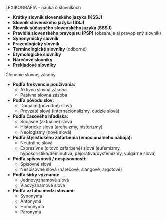 LEXIKOGRAFIA - náuka o slovníkoch
- **Krátky slovník slovenského jazyka (KSSJ)**
- **Slovník slovenského jazyka (SSJ)**
- **Slovník súčasného slovenského jazyka (SSSJ)**
- **Pravidlá slovenského pravopisu (PSP)** (obsahuje aj pravopisný slovník)
- **Synonymický slovník**
- **Frazeologický slovník**
- **Terminologické slovníky** (odborné)
- **Etymologické slovníky**
- **Nárečové slovníky**
- **Prekladové slovníky**

Členenie slovnej zásoby
- **Podľa frekvencie používania:**
    - Aktívna slovná zásoba
    - Pasívna slovná zásoba
- **Podľa pôvodu slov:**
    - Domáce (pôvodné) slová
    - Prevzaté slová (internacionalizmy, cudzie slová)
- **Podľa časového hľadiska:**
    - Súčasné (aktuálne) slová
    - Historické slová (archaizmy, historizmy)
    - Neologizmy (nové slová)
- **Podľa štylistického zafarbenia (emocionálneho náboja):**
    - Neutrálne slová
    - Expresívne (citovo zafarbené) slová (eufemizmy, hypokoristiká/deminutíva, pejoratíva/dysfemizmy, vulgárne slová)
- **Podľa spisovnosti / nespisovnosti:**
    - Spisovné slová
    - Nespisovné slová (nárečové, slangové, argotové)
- **Podľa šírky významu:**
    - Jednovýznamové slová
    - Viacvýznamové slová
- **Podľa vzťahu medzi slovami:**
    - Synonymá
    - Antonymá
    - Homonymá
    - Paronymá